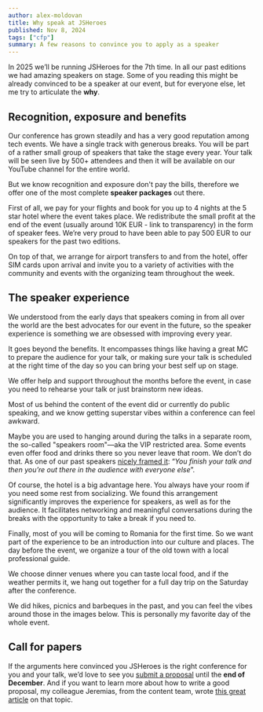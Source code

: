 ```yaml
---
author: alex-moldovan
title: Why speak at JSHeroes
published: Nov 8, 2024
tags: ["cfp"]
summary: A few reasons to convince you to apply as a speaker
---
```


In 2025 we’ll be running JSHeroes for the 7th time. In all our past editions we had amazing speakers on stage. Some of you reading this might be already convinced to be a speaker at our event, but for everyone else, let me try to articulate the **why**.

## Recognition, exposure and benefits

Our conference has grown steadily and has a very good reputation among tech events. We have a single track with generous breaks. You will be part of a rather small group of speakers that take the stage every year. Your talk will be seen live by 500+ attendees and then it will be available on our YouTube channel for the entire world.

But we know recognition and exposure don't pay the bills, therefore we offer one of the most complete **speaker packages** out there.

First of all, we pay for your flights and book for you up to 4 nights at the 5 star hotel where the event takes place. We redistribute the small profit at the end of the event (usually around 10K EUR - link to transparency) in the form of speaker fees. We’re very proud to have been able to pay 500 EUR to our speakers for the past two editions.

On top of that, we arrange for airport transfers to and from the hotel, offer SIM cards upon arrival and invite you to a variety of activities with the community and events with the organizing team throughout the week.

## The speaker experience

We understood from the early days that speakers coming in from all over the world are the best advocates for our event in the future, so the speaker experience is something we are obsessed with improving every year.

It goes beyond the benefits. It encompasses things like having a great MC to prepare the audience for your talk, or making sure your talk is scheduled at the right time of the day so you can bring your best self up on stage.

We offer help and support throughout the months before the event, in case you need to rehearse your talk or just brainstorm new ideas.

Most of us behind the content of the event did or currently do public speaking, and we know getting superstar vibes within a conference can feel awkward.

Maybe you are used to hanging around during the talks in a separate room, the so-called "speakers room"&mdash;aka the VIP restricted area. Some events even offer food and drinks there so you never leave that room. We don’t do that. As one of our past speakers [nicely framed it](https://youtu.be/N6qr6L37sl8?si=rJerFhHyqcKHZzJo&t=93): “_You finish your talk and then you’re out there in the audience with everyone else_”.

Of course, the hotel is a big advantage here. You always have your room if you need some rest from socializing. We found this arrangement significantly improves the experience for speakers, as well as for the audience. It facilitates networking and meaningful conversations during the breaks with the opportunity to take a break if you need to.

Finally, most of you will be coming to Romania for the first time. So we want part of the experience to be an introduction into our culture and places. The day before the event, we organize a tour of the old town with a local professional guide.

We choose dinner venues where you can taste local food, and if the weather permits it, we hang out together for a full day trip on the Saturday after the conference.

We did hikes, picnics and barbeques in the past, and you can feel the vibes around those in the images below. This is personally my favorite day of the whole event.

## Call for papers

If the arguments here convinced you JSHeroes is the right conference for you and your talk, we’d love to see you [submit a proposal](/speak) until the **end of December**. And if you want to learn more about how to write a good proposal, my colleague Jeremias, from the content team, wrote [this great article](/blog/how-to-write-a-good-talk-proposal) on that topic.
